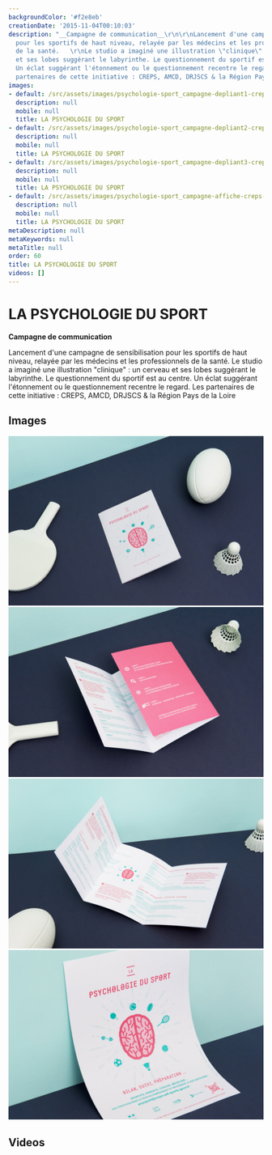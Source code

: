 ```yaml
---
backgroundColor: '#f2e8eb'
creationDate: '2015-11-04T00:10:03'
description: "__Campagne de communication__\r\n\r\nLancement d'une campagne de sensibilisation
  pour les sportifs de haut niveau, relayée par les médecins et les professionnels
  de la santé.   \r\nLe studio a imaginé une illustration \"clinique\" : un cerveau
  et ses lobes suggérant le labyrinthe. Le questionnement du sportif est au centre.
  Un éclat suggérant l'étonnement ou le questionnement recentre le regard.   \r\nLes
  partenaires de cette initiative : CREPS, AMCD, DRJSCS & la Région Pays de la Loire"
images:
- default: /src/assets/images/psychologie-sport_campagne-depliant1-creps-nantes.jpg
  description: null
  mobile: null
  title: LA PSYCHOLOGIE DU SPORT
- default: /src/assets/images/psychologie-sport_campagne-depliant2-creps-nantes.jpg
  description: null
  mobile: null
  title: LA PSYCHOLOGIE DU SPORT
- default: /src/assets/images/psychologie-sport_campagne-depliant3-creps-nantes.jpg
  description: null
  mobile: null
  title: LA PSYCHOLOGIE DU SPORT
- default: /src/assets/images/psychologie-sport_campagne-affiche-creps-nantes.jpg
  description: null
  mobile: null
  title: LA PSYCHOLOGIE DU SPORT
metaDescription: null
metaKeywords: null
metaTitle: null
order: 60
title: LA PSYCHOLOGIE DU SPORT
videos: []
---
```


# LA PSYCHOLOGIE DU SPORT

__Campagne de communication__

Lancement d'une campagne de sensibilisation pour les sportifs de haut niveau, relayée par les médecins et les professionnels de la santé.
Le studio a imaginé une illustration "clinique" : un cerveau et ses lobes suggérant le labyrinthe. Le questionnement du sportif est au centre. Un éclat suggérant l'étonnement ou le questionnement recentre le regard.
Les partenaires de cette initiative : CREPS, AMCD, DRJSCS & la Région Pays de la Loire

## Images

![LA PSYCHOLOGIE DU SPORT](/src/assets/images/psychologie-sport_campagne-depliant1-creps-nantes.jpg)
![LA PSYCHOLOGIE DU SPORT](/src/assets/images/psychologie-sport_campagne-depliant2-creps-nantes.jpg)
![LA PSYCHOLOGIE DU SPORT](/src/assets/images/psychologie-sport_campagne-depliant3-creps-nantes.jpg)
![LA PSYCHOLOGIE DU SPORT](/src/assets/images/psychologie-sport_campagne-affiche-creps-nantes.jpg)

## Videos
